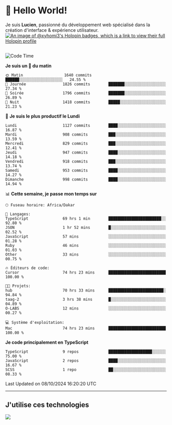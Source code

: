 # 👋 Hello World!

Je suis **Lucien**, passionné du développement web spécialisé dans la création d'interface & expérience utilisateur.
[![An image of @xyhomi3's Holopin badges, which is a link to view their full Holopin profile](https://holopin.me/xyhomi3)](https://holopin.io/@xyhomi3)

##

<!--START_SECTION:waka-->
![Code Time](http://img.shields.io/badge/Code%20Time-2%2C237%20hrs%2011%20mins-blue)

**Je suis un 🐤 du matin** 

```text
🌞 Matin                  1640 commits        ██████░░░░░░░░░░░░░░░░░░░   24.55 % 
🌆 Journée                1826 commits        ███████░░░░░░░░░░░░░░░░░░   27.34 % 
🌃 Soirée                 1796 commits        ███████░░░░░░░░░░░░░░░░░░   26.89 % 
🌙 Nuit                   1418 commits        █████░░░░░░░░░░░░░░░░░░░░   21.23 % 
```
📅 **Je suis le plus productif le Lundi** 

```text
Lundi                    1127 commits        ████░░░░░░░░░░░░░░░░░░░░░   16.87 % 
Mardi                    908 commits         ███░░░░░░░░░░░░░░░░░░░░░░   13.59 % 
Mercredi                 829 commits         ███░░░░░░░░░░░░░░░░░░░░░░   12.41 % 
Jeudi                    947 commits         ████░░░░░░░░░░░░░░░░░░░░░   14.18 % 
Vendredi                 918 commits         ███░░░░░░░░░░░░░░░░░░░░░░   13.74 % 
Samedi                   953 commits         ████░░░░░░░░░░░░░░░░░░░░░   14.27 % 
Dimanche                 998 commits         ████░░░░░░░░░░░░░░░░░░░░░   14.94 % 
```


📊 **Cette semaine, je passe mon temps sur** 

```text
🕑︎ Fuseau horaire: Africa/Dakar

💬 Langages: 
TypeScript               69 hrs 1 min        ███████████████████████░░   92.80 % 
JSON                     1 hr 52 mins        █░░░░░░░░░░░░░░░░░░░░░░░░   02.52 % 
JavaScript               57 mins             ░░░░░░░░░░░░░░░░░░░░░░░░░   01.28 % 
Ruby                     46 mins             ░░░░░░░░░░░░░░░░░░░░░░░░░   01.03 % 
Other                    33 mins             ░░░░░░░░░░░░░░░░░░░░░░░░░   00.75 % 

🔥 Éditeurs de code: 
Cursor                   74 hrs 23 mins      █████████████████████████   100.00 % 

🐱‍💻 Projets: 
hub                      70 hrs 33 mins      ████████████████████████░   94.84 % 
taag-2                   3 hrs 38 mins       █░░░░░░░░░░░░░░░░░░░░░░░░   04.89 % 
O-LABS                   12 mins             ░░░░░░░░░░░░░░░░░░░░░░░░░   00.27 % 

💻 Système d'exploitation: 
Mac                      74 hrs 23 mins      █████████████████████████   100.00 % 
```

**Je code principalement en TypeScript** 

```text
TypeScript               9 repos             ███████████████████░░░░░░   75.00 % 
JavaScript               2 repos             ████░░░░░░░░░░░░░░░░░░░░░   16.67 % 
SCSS                     1 repo              ██░░░░░░░░░░░░░░░░░░░░░░░   08.33 % 
```




 Last Updated on 08/10/2024 16:20:20 UTC
<!--END_SECTION:waka-->
---

## J'utilise ces technologies

<p align="left">
  <a href="https://skillicons.dev">
    <img src="https://skillicons.dev/icons?i=ts,js,md,scss,tailwind,react,docker,express,astro,vite,nextjs,vercel,figma,ableton" />
  </a>
</p>

